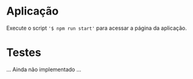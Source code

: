 # Aplicação

Execute o script `'$ npm run start'` para acessar a página da aplicação.

# Testes

... Ainda não implementado ...